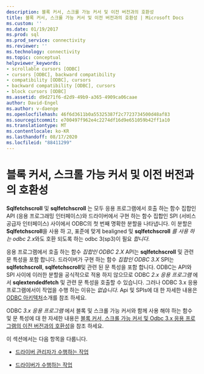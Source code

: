 ```yaml
---
description: 블록 커서, 스크롤 가능 커서 및 이전 버전과의 호환성
title: 블록 커서, 스크롤 가능 커서 및 이전 버전과의 호환성 | Microsoft Docs
ms.custom: ''
ms.date: 01/19/2017
ms.prod: sql
ms.prod_service: connectivity
ms.reviewer: ''
ms.technology: connectivity
ms.topic: conceptual
helpviewer_keywords:
- scrollable cursors [ODBC]
- cursors [ODBC], backward compatibility
- compatibility [ODBC], cursors
- backward compatibility [ODBC], cursors
- block cursors [ODBC]
ms.assetid: d9d271f6-d2d9-49b9-a365-4909ca06caae
author: David-Engel
ms.author: v-daenge
ms.openlocfilehash: 46f6d3611b0a55325387f2c7723734500d48af83
ms.sourcegitcommit: e700497f962e4c2274df16d9e651059b42ff1a10
ms.translationtype: MT
ms.contentlocale: ko-KR
ms.lasthandoff: 08/17/2020
ms.locfileid: "88411299"
---
```

# <a name="block-cursors-scrollable-cursors-and-backward-compatibility"></a>블록 커서, 스크롤 가능 커서 및 이전 버전과의 호환성
**Sqlfetchscroll** 및 **sqlfetchscroll** 는 모두 응용 프로그램에서 호출 하는 함수 집합인 API (응용 프로그래밍 인터페이스)와 드라이버에서 구현 하는 함수 집합인 SPI (서비스 공급자 인터페이스) 사이에서 ODBC의 첫 번째 명확한 분할을 나타냅니다. 이 분할은 **Sqlfetchscroll**을 사용 하 고, 표준에 맞게 bealigned 및 **sqlfetchscroll** *를 사용 하는 odbc 2.x*와도 호환 되도록 하는 odbc 3(sp3)이 필요 *합니다*.  
  
 응용 프로그램에서 호출 하는 함수 *집합인 ODBC 2.X* API는 **sqlfetchscroll** 및 관련 문 특성을 포함 합니다. 드라이버가 구현 하는 함수 *집합인 ODBC 3.X* SPI는 **sqlfetchscroll**, **sqlfetchscroll**및 관련 된 문 특성을 포함 합니다. ODBC는 API와 SPI 사이에 이러한 분할을 공식적으로 적용 하지 않으므로 ODBC *2.x 응용 프로그램* 에서 **sqlextendedfetch** 및 관련 문 특성을 호출할 수 있습니다. 그러나 ODBC 3.x 응용 프로그램에서이 작업을 수행 하는 이유는 *없습니다.* Api 및 SPIs에 대 한 자세한 내용은 [ODBC 아키텍처](../../../odbc/reference/odbc-architecture.md)소개를 참조 하세요.  
  
 ODBC *3.x 응용 프로그램* 에서 블록 및 스크롤 가능 커서와 함께 사용 해야 하는 함수 및 문 특성에 대 한 자세한 내용은 [블록 커서, 스크롤 가능 커서 및 Odbc 3.x 응용 프로그램의 이전 버전과의 호환성](../../../odbc/reference/develop-app/block-cursors-scrollable-backward-compatibility-odbc-3-x-applications.md)을 참조 하세요.  
  
 이 섹션에서는 다음 항목을 다룹니다.  
  
-   [드라이버 관리자가 수행하는 작업](../../../odbc/reference/appendixes/what-the-driver-manager-does.md)  
  
-   [드라이버가 수행하는 작업](../../../odbc/reference/appendixes/what-the-driver-does.md)
